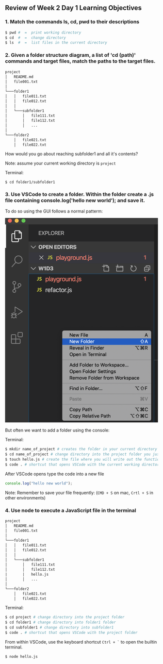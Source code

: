 ## Review of Week 2 Day 1 Learning Objectives

### 1. Match the commands ls, cd, pwd to their descriptions

```bash
$ pwd #  =  print working directory
$ cd  #  =  change directory
$ ls  #  =  list files in the current directory
```

### 2. Given a folder structure diagram, a list of 'cd (path)' commands and target files, match the paths to the target files.

```
project
│   README.md
│   file001.txt    
│
└───folder1
│   │   file011.txt
│   │   file012.txt
│   │
│   └───subfolder1
│       │   file111.txt
│       │   file112.txt
│       │   ...
│   
└───folder2
    │   file021.txt
    │   file022.txt
```


How would you go about reaching subfolder1 and all it's contents?

Note: assume your current working directory is `project`

Terminal:

```bash
$ cd folder1/subfolder1
```

### 3. Use VSCode to create a folder. Within the folder create a .js file containing console.log('hello new world'); and save it.

To do so using the GUI follows a normal patterm:

![Add Folder](add_folder.png)

But often we want to add a folder using the console:

Terminal:

```bash
$ mkdir name_of_project # creates the folder in your current directory (possibly your Documents folder)
$ cd name_of_project # change directory into the project folder you just created
$ touch hello.js # create the file where you will write out the function
$ code . # shortcut that opens VSCode with the current working directory
```

After VSCode opens type the code into a new file

```js
console.log("hello new world");
```

Note: Remember to save your file frequently: (`CMD + S` on mac, `Crtl + S` in other environments)

### 4. Use node to execute a JavaScript file in the terminal

```
project
│   README.md
│   file001.txt    
│
└───folder1
│   │   file011.txt
│   │   file012.txt
│   │
│   └───subfolder1
│       │   file111.txt
│       │   file112.txt
|       |   hello.js
│       │   ...
│   
└───folder2
    │   file021.txt
    │   file022.txt
```


Terminal:

```bash
$ cd project # change directory into the project folder 
$ cd folder1 # change directory into folder1 folder
$ cd subfolder1 # change directory into subfolder1
$ code . # shortcut that opens VSCode with the project folder
```

From within VSCode, use the keyboard shortcut `` Ctrl + ` `` to open the builtin terminal.

```bash
$ node hello.js
```
